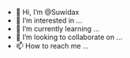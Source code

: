 - 👋 Hi, I’m @Suwidax
- 👀 I’m interested in ...
- 🌱 I’m currently learning ...
- 💞️ I’m looking to collaborate on ...
- 📫 How to reach me ...

<!---
Suwidax/Suwidax is a ✨ special ✨ repository because its `README.md` (this file) appears on your GitHub profile.
You can click the Preview link to take a look at your changes.
--->
